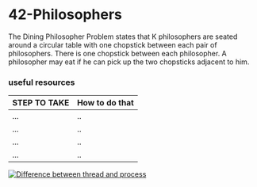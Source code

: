 # 42-Philosophers
The Dining Philosopher Problem states that K philosophers are seated around a circular table with one chopstick between each pair of philosophers. There is one chopstick between each philosopher. A philosopher may eat if he can pick up the two chopsticks adjacent to him.

  ### useful resources 
| STEP TO TAKE                                | How to do that                                    |
| --------------------------------------------| ------------------------------------------------- |
|          ...                                |                  ..                               |
|          ...                                |                  ..                               |
|          ...                                |                  ..                               |
|          ...                                |                  ..                               |



[![Difference between thread and process ](https://ytcards.demolab.com/?id=x8gsHFBW7zY&ab_channel=PortfolioCoursesi&lang=en&background_color=%230d1117&title_color=%23ffffff&stats_color=%23dedede&width=250_ "Difference thread and process ")](https://youtu.be/4rLW7zg21gI?feature=shared) 
